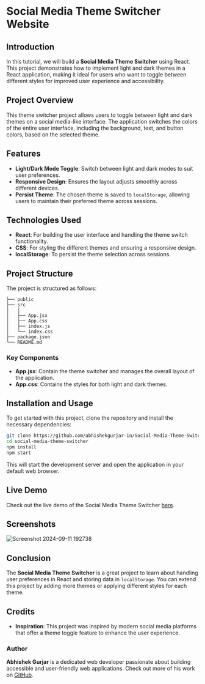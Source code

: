 # Social Media Theme Switcher Website

## Introduction

In this tutorial, we will build a **Social Media Theme Switcher** using React. This project demonstrates how to implement light and dark themes in a React application, making it ideal for users who want to toggle between different styles for improved user experience and accessibility.

## Project Overview

This theme switcher project allows users to toggle between light and dark themes on a social media-like interface. The application switches the colors of the entire user interface, including the background, text, and button colors, based on the selected theme.

## Features

- **Light/Dark Mode Toggle**: Switch between light and dark modes to suit user preferences.
- **Responsive Design**: Ensures the layout adjusts smoothly across different devices.
- **Persist Theme**: The chosen theme is saved to `localStorage`, allowing users to maintain their preferred theme across sessions.

## Technologies Used

- **React**: For building the user interface and handling the theme switch functionality.
- **CSS**: For styling the different themes and ensuring a responsive design.
- **localStorage**: To persist the theme selection across sessions.

## Project Structure

The project is structured as follows:

```
├── public
├── src
│   │  
│   ├── App.jsx
│   ├── App.css
│   ├── index.js
│   └── index.css
├── package.json
└── README.md
```

### Key Components


- **App.jsx**: Contain the theme switcher and manages the overall layout of the application.
- **App.css**: Contains the styles for both light and dark themes.



## Installation and Usage

To get started with this project, clone the repository and install the necessary dependencies:

```bash
git clone https://github.com/abhishekgurjar-in/Social-Media-Theme-Switcher.git
cd social-media-theme-switcher
npm install
npm start
```

This will start the development server and open the application in your default web browser.

## Live Demo

Check out the live demo of the Social Media Theme Switcher [here](https://theme-switcher-in.netlify.app/).

## Screenshots

![Screenshot 2024-09-11 192738](https://github.com/user-attachments/assets/76c1b90a-a869-4ac1-b4ed-f3b9c416563e)



## Conclusion

The **Social Media Theme Switcher** is a great project to learn about handling user preferences in React and storing data in `localStorage`. You can extend this project by adding more themes or applying different styles for each theme.

## Credits

- **Inspiration**: This project was inspired by modern social media platforms that offer a theme toggle feature to enhance the user experience.

### Author

**Abhishek Gurjar** is a dedicated web developer passionate about building accessible and user-friendly web applications. Check out more of his work on [GitHub](https://github.com/abhishekboadgurjar).
